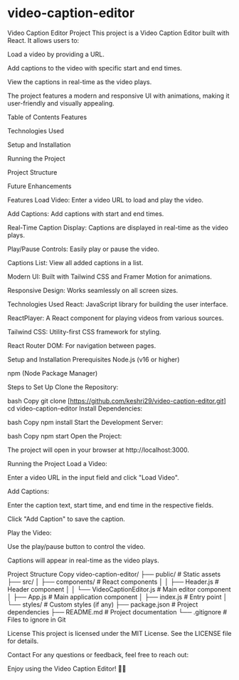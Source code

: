 # video-caption-editor
Video Caption Editor Project
This project is a Video Caption Editor built with React. It allows users to:

Load a video by providing a URL.

Add captions to the video with specific start and end times.

View the captions in real-time as the video plays.

The project features a modern and responsive UI with animations, making it user-friendly and visually appealing.

Table of Contents
Features

Technologies Used

Setup and Installation

Running the Project

Project Structure

Future Enhancements

Features
Load Video: Enter a video URL to load and play the video.

Add Captions: Add captions with start and end times.

Real-Time Caption Display: Captions are displayed in real-time as the video plays.

Play/Pause Controls: Easily play or pause the video.

Captions List: View all added captions in a list.

Modern UI: Built with Tailwind CSS and Framer Motion for animations.

Responsive Design: Works seamlessly on all screen sizes.

Technologies Used
React: JavaScript library for building the user interface.

ReactPlayer: A React component for playing videos from various sources.

Tailwind CSS: Utility-first CSS framework for styling.

React Router DOM: For navigation between pages.

Setup and Installation
Prerequisites
Node.js (v16 or higher)

npm (Node Package Manager)

Steps to Set Up
Clone the Repository:

bash
Copy
git clone [https://github.com/keshri29/video-caption-editor.git]
cd video-caption-editor
Install Dependencies:

bash
Copy
npm install
Start the Development Server:

bash
Copy
npm start
Open the Project:

The project will open in your browser at http://localhost:3000.

Running the Project
Load a Video:

Enter a video URL in the input field and click "Load Video".

Add Captions:

Enter the caption text, start time, and end time in the respective fields.

Click "Add Caption" to save the caption.

Play the Video:

Use the play/pause button to control the video.

Captions will appear in real-time as the video plays.

Project Structure
Copy
video-caption-editor/
├── public/                  # Static assets
├── src/
│   ├── components/          # React components
│   │   ├── Header.js        # Header component
│   │   └── VideoCaptionEditor.js # Main editor component
│   ├── App.js               # Main application component
│   ├── index.js             # Entry point
│   └── styles/              # Custom styles (if any)
├── package.json             # Project dependencies
├── README.md                # Project documentation
└── .gitignore               # Files to ignore in Git

License
This project is licensed under the MIT License. See the LICENSE file for details.

Contact
For any questions or feedback, feel free to reach out:

Enjoy using the Video Caption Editor! 🎥✨
